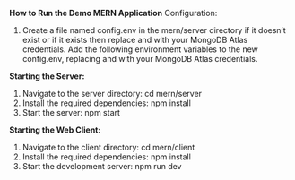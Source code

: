 **How to Run the Demo MERN Application**
Configuration:
1. Create a file named config.env in the mern/server directory if it doesn’t exist or if it exists then replace <username> and <password> with your MongoDB Atlas credentials.
Add the following environment variables to the new config.env, replacing <username> and <password> with your MongoDB Atlas credentials.

**Starting the Server:**
1. Navigate to the server directory:
cd mern/server
2. Install the required dependencies:
npm install
3. Start the server:
npm start

**Starting the Web Client:**
1. Navigate to the client directory:
cd mern/client
2. Install the required dependencies:
npm install
3. Start the development server:
npm run dev
